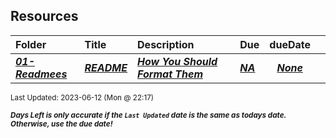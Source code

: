 ## Resources

| Folder | Title | Description | Due | dueDate |  |
|:------|:------|:------|:------|:-----:|-----|
| ***<a href="https://github.com/rugbyprof/4883-Software-Tools/tree/master/Resources/01-Readmees">01-Readmees</a>*** | ***<a href="https://github.com/rugbyprof/4883-Software-Tools/tree/master/Resources/01-Readmees"> README </a>*** | ***<a href="https://github.com/rugbyprof/4883-Software-Tools/tree/master/Resources/01-Readmees"> How You Should Format Them</a>*** | ***<a href="https://github.com/rugbyprof/4883-Software-Tools/tree/master/Resources/01-Readmees"> NA</a>*** | ***<a href="https://github.com/rugbyprof/4883-Software-Tools/tree/master/Resources/01-Readmees">None</a>*** |  |

<sup>Last Updated: 2023-06-12 (Mon @ 22:17)</sup> 

<sup>***Days Left is only accurate if the `Last Updated` date is the same as todays date. Otherwise, use the due date!***</sup> 